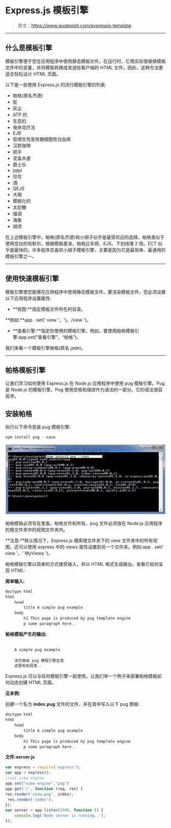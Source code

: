 # Express.js 模板引擎

> 原文：<https://www.javatpoint.com/expressjs-template>

* * *

## 什么是模板引擎

模板引擎便于您在应用程序中使用静态模板文件。在运行时，它用实际值替换模板文件中的变量，并将模板转换成发送给客户端的 HTML 文件。因此，这种方法更适合轻松设计 HTML 页面。

以下是一些使用 Express.js 的流行模板引擎的列表:

*   帕格(原名杰德)
*   髭
*   灰尘
*   ATP 的
*   生态的
*   电休克疗法
*   EJB
*   低增生性急性髓细胞性白血病
*   汉默咖啡
*   把手
*   泥盖木屋
*   爵士乐
*   jqtpl
*   仅仅
*   酒
*   QEJS
*   大喝
*   模板化的
*   太妃糖
*   强调
*   海象
*   胡须

在上述模板引擎中，帕格(原名杰德)和小胡子似乎是最受欢迎的选择。帕格类似于使用空白的哈默尔。根据模板基准，帕格比车把、EJS、下划线慢 2 倍。ECT 似乎是最快的。许多程序员喜欢小胡子模板引擎，主要是因为它是最简单、最通用的模板引擎之一。

* * *

## 使用快速模板引擎

模板引擎使您能够在应用程序中使用静态模板文件。要渲染模板文件，您必须设置以下应用程序设置属性:

*   **视图:**指定模板文件所在的目录。

**例如:**app . set(' view '，')。/view ')。

*   **查看引擎:**指定你使用的模板引擎。例如，要使用帕格模板引擎:app.set(“查看引擎”，“帕格”)。

我们来看一个模板引擎帕格(原名 jade)。

* * *

## 帕格模板引擎

让我们学习如何使用 Express.js 在 Node.js 应用程序中使用 pug 模板引擎。Pug 是 Node.js 的模板引擎。Pug 使用空格和缩进作为语法的一部分。它的语法很容易学。

## 安装帕格

执行以下命令安装 pug 模板引擎:

```js
npm install pug --save

```

![Express.js template engine](img/13549ed0662a70930a7e6398aade5975.png)

帕格模板必须写在里面。帕格文件和所有。pug 文件必须放在 Node.js 应用程序的根文件夹中的视图文件夹内。

**注意:**默认情况下，Express.js 搜索根文件夹下的 view 文件夹中的所有视图。还可以使用 express 中的 views 属性设置到另一个文件夹。例如:app . set(' view '，' MyViews ')。

帕格模板引擎以简单的方式接受输入，并以 HTML 格式生成输出。查看它如何呈现 HTML:

**简单输入:**

```js
doctype html
html
    head
        title A simple pug example
    body
        h1 This page is produced by pug template engine
        p some paragraph here.. 

```

**帕格模板产生的输出:**

```js

    A simple pug example

    该页面由 pug 模板引擎生成
    这里有些段落..

```

Express.js 可以与任何模板引擎一起使用。让我们举一个例子来部署帕格模板如何动态创建 HTML 页面。

**见本例:**

创建一个名为 **index.pug** 文件的文件，并在其中写入以下 pug 模板:

```js
doctype html
html
    head
        title A simple pug example
    body
        h1 This page is produced by pug template engine
        p some paragraph here.. 

```

**文件:server.js**

```js
var express = require('express');
var app = express();
//set view engine
app.set("view engine","pug")
app.get('/', function (req, res) {
res.render('view.pug', index);
 res.render('index');
});
var server = app.listen(5000, function () {
    console.log('Node server is running..');
});

```